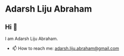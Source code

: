 # Adarsh Liju Abraham

## Hi 👋 
I am Adarsh Liju Abraham.

<!-- - 🔭 I’m currently working on Graph Projects -->
<!-- - 👯 I’m looking to collaborate on Linux and C++ projects -->
- 📫 How to reach me: adarsh.liju.abraham@gmail.com

<!--STARTS_HERE_QUOTE_README-->
<!--ENDS_HERE_QUOTE_README-->
